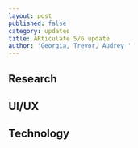 ```yaml
---
layout: post
published: false
category: updates
title: ARticulate 5/6 update
author: 'Georgia, Trevor, Audrey '
---
```

## Research

## UI/UX 

## Technology

